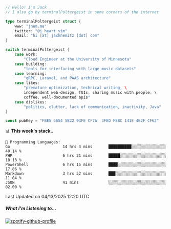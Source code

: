 ```go
// Hello! I'm Jack
// I also go by terminalPoltergeist in some corners of the internet

type terminalPoltergeist struct {
    www: "jnem.me"
    twitter: "@i_heart_vim"
    email: "hi [at] jacknemitz [dot] com"
}

switch terminalPoltergeist {
    case work:
        "Cloud Engineer at the University of Minnesota"
    case building:
        "tools for interfacing with large music datasets"
    case learning:
        "gRPC, Laravel, and PAAS architecture"
    case likes:
        "premature optimization, technical writing, \
        independent web-design, TUIs, sharing music with people, \
        coffee, well-documented apis"
    case dislikes:
        "politics, clutter, lack of communication, inactivity, Java"
}

const pubKey = "FBE5 6654 5B22 93FE CF7A  3FED FEBC 141E 4B2F CF62"
```

<!--START_SECTION:waka-->
📊 **This week's stack..** 

```text
💬 Programming Languages: 
Go                       14 hrs 4 mins       ██████████░░░░░░░░░░░░░░░   40.14 % 
PHP                      6 hrs 21 mins       █████░░░░░░░░░░░░░░░░░░░░   18.13 % 
PowerShell               6 hrs 15 mins       ████░░░░░░░░░░░░░░░░░░░░░   17.86 % 
Markdown                 3 hrs 52 mins       ███░░░░░░░░░░░░░░░░░░░░░░   11.04 % 
JSON                     41 mins             ░░░░░░░░░░░░░░░░░░░░░░░░░   02.00 % 
```


 Last Updated on 04/13/2025 12:20 UTC
<!--END_SECTION:waka-->

##### What I'm Listening to...

[![spotify-github-profile](https://jnem.me/listening-item?maxAge=2592000)](https://jnem.me/listening)
